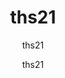 ---
  audience: "primary"
  author: "ths21"
  description: "ths21"
  difficulty: "intermediate"
  date_posted: "2020-06-15"
  osm_username: "ths21"
  filename: "1592225336930-sample_doc1.pdf"
  group: ""
  layout: "project"
  preparation_time: "one_hour"
  project_time: "less_than_one_hour"
  subtitle: "ths21"
  tags: 
    - "Cities and Urban Land Use"
  thumbnail: "1592225330531-mapgive_cake.jpg"
  title: "ths21"
  type: "field"
  url: "2020-06-15-508587"

---